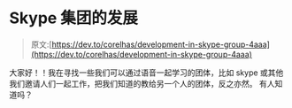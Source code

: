 # Skype 集团的发展

> 原文:[https://dev.to/corelhas/development-in-skype-group-4aaa](https://dev.to/corelhas/development-in-skype-group-4aaa)

大家好！！我在寻找一些我们可以通过语音一起学习的团体，比如 skype 或其他我们邀请人们一起工作，把我们知道的教给另一个人的团体，反之亦然。
有人知道吗？
